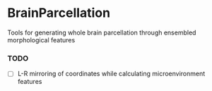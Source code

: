 # BrainParcellation
Tools for generating whole brain parcellation through ensembled morphological features

### TODO
- [ ] L-R mirroring of coordinates while calculating microenvironment features

